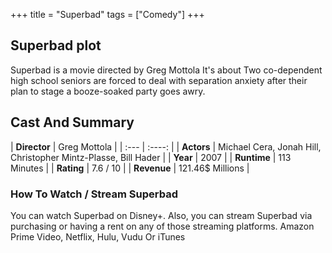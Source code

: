 +++
title = "Superbad"
tags = ["Comedy"]
+++
## Superbad plot
Superbad is a movie directed by Greg Mottola It's about Two co-dependent high school seniors are forced to deal with separation anxiety after their plan to stage a booze-soaked party goes awry.
## Cast And Summary
| **Director**      | Greg Mottola |
    | :---        |    :----:   |
    |  **Actors** | Michael Cera, Jonah Hill, Christopher Mintz-Plasse, Bill Hader |
    | **Year**   | 2007    |
    |  **Runtime** | 113 Minutes |
    |  **Rating** | 7.6 / 10 | 
    |  **Revenue** | 121.46$ Millions |
### How To Watch / Stream Superbad
You can watch Superbad on Disney+.
Also, you can stream Superbad via purchasing or having a rent on any of those streaming platforms.
Amazon Prime Video, Netflix, Hulu, Vudu Or iTunes